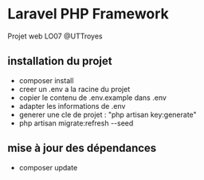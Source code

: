 # Laravel PHP Framework 

Projet web LO07 @UTTroyes 

## installation du projet

* composer install
* creer un .env a la racine du projet
* copier le contenu de .env.example dans .env
* adapter les informations de .env
* generer une cle de projet : "php artisan key:generate"
* php artisan migrate:refresh --seed

## mise à jour des dépendances 

* composer update

